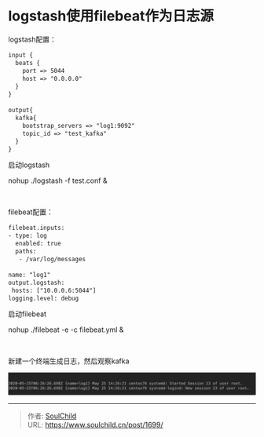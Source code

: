 # logstash使用filebeat作为日志源

<!--more-->
logstash配置：
<pre class="pure-highlightjs"><code class="null">input {
  beats {
    port =&gt; 5044
    host =&gt; "0.0.0.0"
  }
}

output{
  kafka{
    bootstrap_servers =&gt; "log1:9092"
    topic_id =&gt; "test_kafka"
  }
}</code></pre>
启动logstash

nohup ./logstash -f test.conf &amp;

&nbsp;

filebeat配置：
<pre class="pure-highlightjs"><code class="null">filebeat.inputs:
- type: log
  enabled: true
  paths:
   - /var/log/messages

name: "log1"
output.logstash:
 hosts: ["10.0.0.6:5044"]
logging.level: debug
</code></pre>
启动filebeat

nohup ./filebeat -e -c filebeat.yml &amp;

&nbsp;

新建一个终端生成日志，然后观察kafka

<img src="images/b7809c14a34cf387c608af4c32e27ebb.png" />


---

> 作者: [SoulChild](https://www.soulchild.cn)  
> URL: https://www.soulchild.cn/post/1699/  

